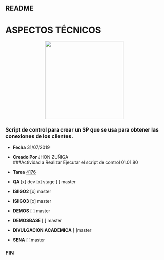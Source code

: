 ## README
# ASPECTOS TÉCNICOS

<p align="center"><img src="https://www.siigo.com/wp-content/uploads/2019/05/Logo-Siigo.png" width="250"></p>


### Script de control para crear un SP que se usa para obtener las conexiones de los clientes.
- **Fecha**			    31/07/2019
- **Creado Por**		JHON ZUÑIGA				
###Actividad a Realizar
Ejecutar el script de control 01.01.80

- **Tarea**			[4176](https://dev.azure.com/SiigoDevOps/Siigo/_workitems/edit/4716)
- **QA** 			              [x] dev [x] stage [ ] master
- **ISIIGO2** 			        [x] master
- **ISIIGO3** 			        [x] master
- **DEMOS** 			          [ ] master
- **DEMOSBASE** 		        [ ] master
- **DIVULGACION ACADEMICA**	[ ]master
- **SENA**	 		            [ ]master
### FIN  

